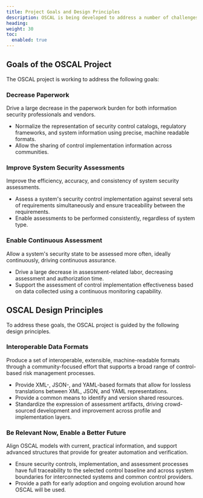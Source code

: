 ```yaml
---
title: Project Goals and Design Principles
description: OSCAL is being developed to address a number of challenges faced by information security professionals.
heading:
weight: 30
toc:
  enabled: true
---
```


## Goals of the OSCAL Project

The OSCAL project is working to address the following goals:

### Decrease Paperwork

Drive a large decrease in the paperwork burden for both information security professionals and vendors.

- Normalize the representation of security control catalogs, regulatory frameworks, and system information using precise, machine readable formats.
- Allow the sharing of control implementation information across communities.

### Improve System Security Assessments

Improve the efficiency, accuracy, and consistency of system security assessments.

- Assess a system's security control implementation against several sets of requirements simultaneously and ensure traceability between the requirements.
- Enable assessments to be performed consistently, regardless of system type.

### Enable Continuous Assessment

Allow a system's security state to be assessed more often, ideally continuously, driving continuous assurance.

- Drive a large decrease in assessment-related labor, decreasing assessment and authorization time.
- Support the assessment of control implementation effectiveness based on data collected using a continuous monitoring capability.

## OSCAL Design Principles

To address these goals, the OSCAL project is guided by the following design principles.

### Interoperable Data Formats

Produce a set of interoperable, extensible, machine-readable formats through a community-focused effort that supports a broad range of control-based risk management processes.

- Provide XML-, JSON-, and YAML-based formats that allow for lossless translations between XML, JSON, and YAML representations.
- Provide a common means to identify and version shared resources.
- Standardize the expression of assessment artifacts, driving crowd-sourced development and improvement across profile and implementation layers.

### Be Relevant Now, Enable a Better Future

Align OSCAL models with current, practical information, and support advanced structures that provide for greater automation and verification.

- Ensure security controls, implementation, and assessment processes have full traceability to the selected control baseline and across system boundaries for interconnected systems and common control providers.
- Provide a path for early adoption and ongoing evolution around how OSCAL will be used.
